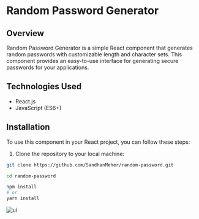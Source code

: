 # Random Password Generator

## Overview

Random Password Generator is a simple React component that generates random passwords with customizable length and character sets. This component provides an easy-to-use interface for generating secure passwords for your applications.

## Technologies Used

- React.js
- JavaScript (ES6+)

## Installation

To use this component in your React project, you can follow these steps:

1. Clone the repository to your local machine:

```bash
git clone https://github.com/SandhanMeher/random-password.git

cd random-password

npm install
# or
yarn install
``````

![ui](dist/assets/1.png)